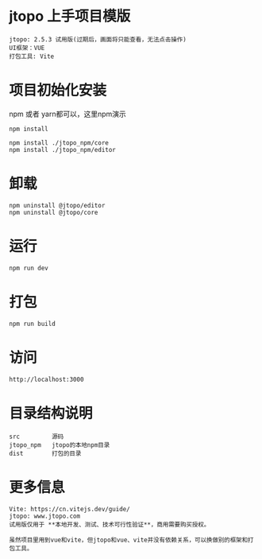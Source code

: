 
# jtopo 上手项目模版
    jtopo: 2.5.3 试用版(过期后，画面将只能查看，无法点击操作)
    UI框架：VUE
    打包工具: Vite

# 项目初始化安装
npm 或者 yarn都可以，这里npm演示

    npm install

    npm install ./jtopo_npm/core
    npm install ./jtopo_npm/editor

# 卸载
    npm uninstall @jtopo/editor
    npm uninstall @jtopo/core 

# 运行
    npm run dev

# 打包
    npm run build

# 访问
    http://localhost:3000

# 目录结构说明
    src         源码
    jtopo_npm   jtopo的本地npm目录
    dist        打包的目录

# 更多信息
    Vite: https://cn.vitejs.dev/guide/
    jtopo: www.jtopo.com
    试用版仅用于 **本地开发、测试、技术可行性验证**，商用需要购买授权。

    虽然项目里用到vue和vite，但jtopo和vue、vite并没有依赖关系，可以换做别的框架和打包工具。